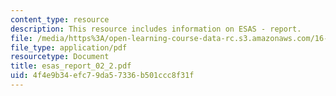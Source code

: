 ```yaml
---
content_type: resource
description: This resource includes information on ESAS - report.
file: /media/https%3A/open-learning-course-data-rc.s3.amazonaws.com/16-423j-aerospace-biomedical-and-life-support-engineering-spring-2006/4f4e9b34efc79da57336b501ccc8f31f_esas_report_02_2.pdf
file_type: application/pdf
resourcetype: Document
title: esas_report_02_2.pdf
uid: 4f4e9b34-efc7-9da5-7336-b501ccc8f31f
---
```


